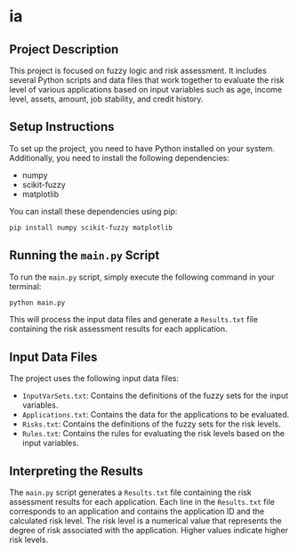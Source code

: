 # ia

## Project Description

This project is focused on fuzzy logic and risk assessment. It includes several Python scripts and data files that work together to evaluate the risk level of various applications based on input variables such as age, income level, assets, amount, job stability, and credit history.

## Setup Instructions

To set up the project, you need to have Python installed on your system. Additionally, you need to install the following dependencies:

- numpy
- scikit-fuzzy
- matplotlib

You can install these dependencies using pip:

```bash
pip install numpy scikit-fuzzy matplotlib
```

## Running the `main.py` Script

To run the `main.py` script, simply execute the following command in your terminal:

```bash
python main.py
```

This will process the input data files and generate a `Results.txt` file containing the risk assessment results for each application.

## Input Data Files

The project uses the following input data files:

- `InputVarSets.txt`: Contains the definitions of the fuzzy sets for the input variables.
- `Applications.txt`: Contains the data for the applications to be evaluated.
- `Risks.txt`: Contains the definitions of the fuzzy sets for the risk levels.
- `Rules.txt`: Contains the rules for evaluating the risk levels based on the input variables.

## Interpreting the Results

The `main.py` script generates a `Results.txt` file containing the risk assessment results for each application. Each line in the `Results.txt` file corresponds to an application and contains the application ID and the calculated risk level. The risk level is a numerical value that represents the degree of risk associated with the application. Higher values indicate higher risk levels.
